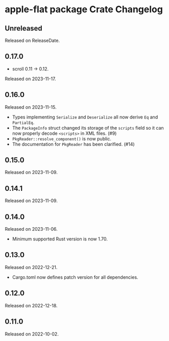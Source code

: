 # apple-flat package Crate Changelog

<!-- next-header -->

## Unreleased

Released on ReleaseDate.

## 0.17.0

* scroll 0.11 -> 0.12.

Released on 2023-11-17.

## 0.16.0

Released on 2023-11-15.

* Types implementing `Serialize` and `Deserialize` all now derive `Eq` and
  `PartialEq`.
* The `PackageInfo` struct changed its storage of the `scripts` field
  so it can now properly decode `<scripts>` in XML files. (#9)
* `PkgReader::resolve_component()` is now public.
* The documentation for `PkgReader` has been clarified. (#14)

## 0.15.0

Released on 2023-11-09.

## 0.14.1

Released on 2023-11-09.

## 0.14.0

Released on 2023-11-06.

* Minimum supported Rust version is now 1.70.

## 0.13.0

Released on 2022-12-21.

* Cargo.toml now defines patch version for all dependencies.

## 0.12.0

Released on 2022-12-18.

## 0.11.0

Released on 2022-10-02.
